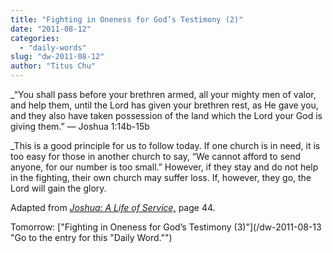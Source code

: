 ```yaml
---
title: "Fighting in Oneness for God’s Testimony (2)"
date: "2011-08-12"
categories: 
  - "daily-words"
slug: "dw-2011-08-12"
author: "Titus Chu"
---
```


_“You shall pass before your brethren armed, all your mighty men of valor, and help them, until the Lord has given your brethren rest, as He gave you, and they also have taken possession of the land which the Lord your God is giving them.” — Joshua 1:14b-15b

_This is a good principle for us to follow today. If one church is in need, it is too easy for those in another church to say, “We cannot afford to send anyone, for our number is too small.” However, if they stay and do not help in the fighting, their own church may suffer loss. If, however, they go, the Lord will gain the glory.

Adapted from _[Joshua: A Life of Service,](/book-joshua "Go to the listing for this book.")_ page 44.

Tomorrow: ["Fighting in Oneness for God’s Testimony (3)"](/dw-2011-08-13 "Go to the entry for this "Daily Word."")
